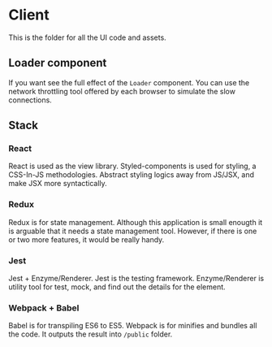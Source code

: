 # Client
This is the folder for all the UI code and assets.

## Loader component
If you want see the full effect of the `Loader` component. You can use the network throttling tool offered by each browser to simulate the slow connections.

## Stack
### React
React is used as the view library. Styled-components is used for styling, a CSS-In-JS methodologies. Abstract styling logics away from JS/JSX, and make JSX more syntactically.

### Redux
Redux is for state management. Although this application is small enougth it is arguable that it needs a state management tool. However, if there is one or two more features, it would be really handy.

### Jest
Jest + Enzyme/Renderer. Jest is the testing framework. Enzyme/Renderer is utility tool for test, mock, and find out the details for the element.

### Webpack + Babel
Babel is for transpiling ES6 to ES5. Webpack is for minifies and bundles all the code. It outputs the result into `/public` folder.
